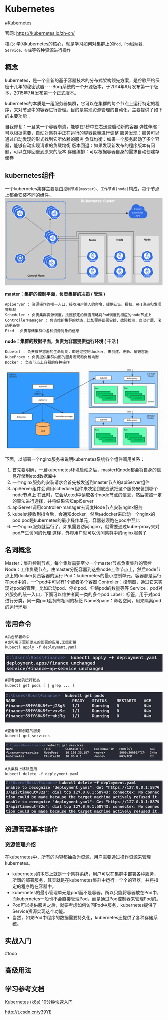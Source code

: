 # Kubernetes
#Kubernetes 

官网: https://kubernetes.io/zh-cn/

核心: 学习kubernetes的核心，就是学习如何对集群上的`Pod、Pod控制器、Service、存储`等各种资源进行操作

## 概念
kubernetes，是一个全新的基于容器技术的分布式架构领先方案，是谷歌严格保密十几年的秘密武器----Borg系统的一个开源版本，于2014年9月发布第一个版本，2015年7月发布第一个正式版本。

kubernetes的本质是一组服务器集群，它可以在集群的每个节点上运行特定的程序，来对节点中的容器进行管理。目的是实现资源管理的自动化，主要提供了如下的主要功能：

自我修复：一旦某一个容器崩溃，能够在1秒中左右迅速启动新的容器
弹性伸缩：可以根据需要，自动对集群中正在运行的容器数量进行调整
服务发现：服务可以通过自动发现的形式找到它所依赖的服务
负载均衡：如果一个服务起动了多个容器，能够自动实现请求的负载均衡
版本回退：如果发现新发布的程序版本有问题，可以立即回退到原来的版本
存储编排：可以根据容器自身的需求自动创建存储卷


## kubernetes组件
一个kubernetes集群主要是由`控制节点(master)`、`工作节点(node)`构成，每个节点上都会安装不同的组件。
![](image/Pasted%20image%2020230309175014.png)

**master：集群的控制平面，负责集群的决策 ( 管理 )**
```
ApiServer : 资源操作的唯一入口，接收用户输入的命令，提供认证、授权、API注册和发现等机制
Scheduler : 负责集群资源调度，按照预定的调度策略将Pod调度到相应的node节点上
ControllerManager : 负责维护集群的状态，比如程序部署安排、故障检测、自动扩展、滚动更新等
Etcd ：负责存储集群中各种资源对象的信息
```
**node：集群的数据平面，负责为容器提供运行环境 ( 干活 )**
```
Kubelet : 负责维护容器的生命周期，即通过控制docker，来创建、更新、销毁容器
KubeProxy : 负责提供集群内部的服务发现和负载均衡
Docker : 负责节点上容器的各种操作
```




![](image/Pasted%20image%2020230309173356.png)

下面，以部署一个nginx服务来说明kubernetes系统各个组件调用关系：
1. 首先要明确，一旦kubernetes环境启动之后，master和node都会将自身的信息存储到etcd数据库中
2. 一个nginx服务的安装请求会首先被发送到master节点的apiServer组件
3. apiServer组件会调用scheduler组件来决定到底应该把这个服务安装到哪个node节点上
    在此时，它会从etcd中读取各个node节点的信息，然后按照一定的算法进行选择，并将结果告知apiServer
1. apiServer调用controller-manager去调度Node节点安装nginx服务
2. kubelet接收到指令后，会通知docker，然后由docker来启动一个nginx的pod
    pod是kubernetes的最小操作单元，容器必须跑在pod中至此
6. 一个nginx服务就运行了，如果需要访问nginx，就需要通过kube-proxy来对pod产生访问的代理
这样，外界用户就可以访问集群中的nginx服务了


## 名词概念
Master：集群控制节点，每个集群需要至少一个master节点负责集群的管控
Node：工作负载节点，由master分配容器到这些node工作节点上，然后node节点上的docker负责容器的运行
Pod：kubernetes的最小控制单元，容器都是运行在pod中的，一个pod中可以有1个或者多个容器
Controller：控制器，通过它来实现对pod的管理，比如启动pod、停止pod、伸缩pod的数量等等
Service：pod对外服务的统一入口，下面可以维护者同一类的多个pod
Label：标签，用于对pod进行分类，同一类pod会拥有相同的标签
NameSpace：命名空间，用来隔离pod的运行环境





## 常用命令

```
#后台部署命令
#也可用于更新原先的部署的应用,无缝衔接
kubectl apply -f deployment.yaml
```
![](image/Pasted%20image%2020230310101448.png)


```
#查看pod的运行状态
kubectl get pods [ | grep ... ]
```
![](image/Pasted%20image%2020230310101437.png)


```
#查看所有创建的服务
kubectl get services
```
![](image/Pasted%20image%2020230310101538.png)


```
#从集群上移除应用
kubectl delete -f deployment.yaml
```
![](image/Pasted%20image%2020230310102026.png)


## 资源管理基本操作
### 资源管理介绍
在kubernetes中，所有的内容都抽象为资源，用户需要通过操作资源来管理kubernetes。
- kubernetes的本质上就是一个集群系统，用户可以在集群中部署各种服务，所谓的部署服务，其实就是在kubernetes集群中运行一个个的容器，并将指定的程序跑在容器中。
- kubernetes的最小管理单元是pod而不是容器，所以只能将容器放在Pod中，而kubernetes一般也不会直接管理Pod，而是通过Pod控制器来管理Pod的。
- Pod可以提供服务之后，就要考虑如何访问Pod中服务，kubernetes提供了Service资源实现这个功能。
- 当然，如果Pod中程序的数据需要持久化，kubernetes还提供了各种存储系统。







## 实战入门
#todo
## 高级用法


## 学习参考文档

[Kubernetes (k8s) 10分钟快速入门](https://www.bilibili.com/video/BV1DL4y187cL/?share_source=copy_web&vd_source=f2fa7181cec391d8d313fc7ffb8e1302)

http://t.csdn.cn/y39YE